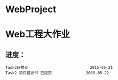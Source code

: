 ﻿# WebProject
Web工程大作业
=====================
进度：
---------------------
    Task2待提交                           2015-05-21 
    Task2 项目建议书 已提交               2015-05-22 

